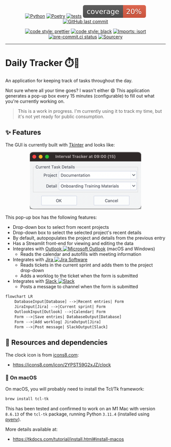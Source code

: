 <div align="center">

[![Python](https://img.shields.io/badge/Python-3.11-blue.svg)](https://www.python.org/downloads/release/python-3110/)
[![Poetry](https://img.shields.io/endpoint?url=https://python-poetry.org/badge/v0.json)](https://python-poetry.org/)
[![tests](https://github.com/Bilbottom/daily-tracker/actions/workflows/tests.yaml/badge.svg)](https://github.com/Bilbottom/daily-tracker/actions/workflows/tests.yaml)
[![coverage](coverage.svg)](https://github.com/dbrgn/coverage-badge)
[![GitHub last commit](https://img.shields.io/github/last-commit/Bilbottom/daily-tracker)](https://shields.io/)

[![code style: prettier](https://img.shields.io/badge/code_style-prettier-ff69b4.svg?style=flat-square)](https://github.com/prettier/prettier)
[![code style: black](https://img.shields.io/badge/code%20style-black-000000.svg)](https://github.com/psf/black)
[![Imports: isort](https://img.shields.io/badge/%20imports-isort-%231674b1?style=flat&labelColor=ef8336)](https://pycqa.github.io/isort/)
[![pre-commit.ci status](https://results.pre-commit.ci/badge/github/Bilbottom/daily-tracker/main.svg)](https://results.pre-commit.ci/latest/github/Bilbottom/daily-tracker/main)
[![Sourcery](https://img.shields.io/badge/Sourcery-enabled-brightgreen)](https://sourcery.ai)

</div>

---

# Daily Tracker ⏱️📝

An application for keeping track of tasks throughout the day.

Not sure where all your time goes? I wasn't either 😄 This application generates a pop-up box every 15 minutes (configurable) to fill out what you're currently working on.

> This is a work in progress. I'm currently using it to track my time, but it's not yet ready for public consumption.

## ✨ Features

The GUI is currently built with [Tkinter](https://docs.python.org/3/library/tkinter.html) and looks like:

<div align="center">
    <img src="tracker-form-tkinter.png" width=350 alt="tkinter-form" />
</div>

This pop-up box has the following features:

- Drop-down box to select from recent projects
- Drop-down box to select the selected project's recent details
- By default, autopopulates the project and details from the previous entry
- Has a Streamlit front-end for viewing and editing the data
- Integrates with [Outlook <img alt="Microsoft Outlook" height="14px" src="https://outlook.live.com/favicon.ico"/>](https://outlook.live.com/owa/) (macOS and Windows)
  - Reads the calendar and autofills with meeting information
- Integrates with [Jira <img alt="Jira Software" height="12px" src="https://example.atlassian.net/favicon.ico">](https://www.atlassian.com/software/jira)
  - Reads tickets in the current sprint and adds them to the project drop-down
  - Adds a worklog to the ticket when the form is submitted
- Integrates with [Slack <img alt="Slack" height="12px" src="https://slack.com/favicon.ico"/>](https://slack.com/)
  - Posts a message to channel when the form is submitted

```mermaid
flowchart LR
    DatabaseInput[Database] -->|Recent entries| Form
    JiraInput[Jira] -->|Current sprint| Form
    OutlookInput[Outlook] -->|Calendar| Form
    Form -->|Save entries| DatabaseOutput[Database]
    Form -->|Add worklog| JiraOutput[Jira]
    Form -->|Post message| SlackOutput[Slack]
```

## 🔧 Resources and dependencies

The clock icon is from [icons8.com](https://icons8.com/):

- https://icons8.com/icon/2YPST59G2xJZ/clock

### 🍎 On macOS

On macOS, you will probably need to install the Tcl/Tk framework:

```bash
brew install tcl-tk
```

This has been tested and confirmed to work on an M1 Mac with version `8.6.13` of the `tcl-tk` package, running Python `3.11.4` (installed using [pyenv](https://github.com/pyenv/pyenv)).

More details available at:

- https://tkdocs.com/tutorial/install.html#install-macos
